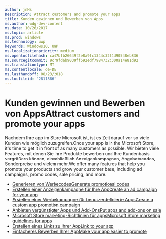 ```yaml
---
author: jnHs
Description: Attract customers and promote your apps
title: Kunden gewinnen und Bewerben von Apps
ms.author: wdg-dev-content
ms.date: 10/26/2017
ms.topic: article
ms.prod: windows
ms.technology: uwp
keywords: Windows10, UWP
ms.localizationpriority: medium
ms.openlocfilehash: ca47bfb26649f2e8a9fc1344c3264d90548eb836
ms.sourcegitcommit: 9c79fdab9039ff592edf7984732d300a14e81d92
ms.translationtype: MT
ms.contentlocale: de-DE
ms.lasthandoff: 08/23/2018
ms.locfileid: "2811886"
---
```

# <a name="attract-customers-and-promote-your-apps"></a><span data-ttu-id="c0635-103">Kunden gewinnen und Bewerben von Apps</span><span class="sxs-lookup"><span data-stu-id="c0635-103">Attract customers and promote your apps</span></span>

<span data-ttu-id="c0635-104">Nachdem Ihre app im Store Microsoft ist, ist es Zeit darauf vor so viele Kunden wie möglich zuzugreifen.</span><span class="sxs-lookup"><span data-stu-id="c0635-104">Once your app is in the Microsoft Store, it's time to get it in front of as many customers as possible.</span></span> <span data-ttu-id="c0635-105">Wir bieten viele Features, mit denen Sie Ihre Produkte bewerben und Ihre Kundenbasis vergrößern können, einschließlich Anzeigenkampagnen, Angebotscodes, Sonderpreise und vielem mehr.</span><span class="sxs-lookup"><span data-stu-id="c0635-105">We offer many features that help you promote your products and grow your customer base, including ad campaigns, promo codes, sale pricing, and more.</span></span>

-   [<span data-ttu-id="c0635-106">Generieren von Werbecodes</span><span class="sxs-lookup"><span data-stu-id="c0635-106">Generate promotional codes</span></span>](generate-promotional-codes.md)
-   [<span data-ttu-id="c0635-107">Erstellen einer Anzeigenkampagne für Ihre App</span><span class="sxs-lookup"><span data-stu-id="c0635-107">Create an ad campaign for your app</span></span>](create-an-ad-campaign-for-your-app.md)
-   [<span data-ttu-id="c0635-108">Erstellen einer Werbekampagne für benutzerdefinierte Apps</span><span class="sxs-lookup"><span data-stu-id="c0635-108">Create a custom app promotion campaign</span></span>](create-a-custom-app-promotion-campaign.md)
-   [<span data-ttu-id="c0635-109">Anbieten vergünstigter Apps und Add-Ons</span><span class="sxs-lookup"><span data-stu-id="c0635-109">Put apps and add-ons on sale</span></span>](put-apps-and-add-ons-on-sale.md)
-   [<span data-ttu-id="c0635-110">Microsoft Store marketing-Richtlinien für apps</span><span class="sxs-lookup"><span data-stu-id="c0635-110">Microsoft Store marketing guidelines for apps</span></span>](app-marketing-guidelines.md)
-   [<span data-ttu-id="c0635-111">Erstellen eines Links zu Ihrer App</span><span class="sxs-lookup"><span data-stu-id="c0635-111">Link to your app</span></span>](link-to-your-app.md)
-   [<span data-ttu-id="c0635-112">Einfacheres Bewerben Ihrer App</span><span class="sxs-lookup"><span data-stu-id="c0635-112">Make your app easier to promote</span></span>](make-your-app-easier-to-promote.md)

 

 
